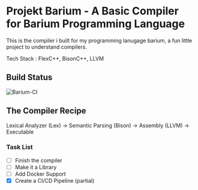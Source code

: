 # Projekt Barium - A Basic Compiler for Barium Programming Language

This is the compiler i built for my programming lanugage barium, a fun little project to understand compilers.

Tech Stack : FlexC++, BisonC++, LLVM

## Build Status

![Barium-CI](https://github.com/satyajitghana/ProjektBarium/workflows/Barium-CI/badge.svg)

## The Compiler Recipe

Lexical Analyzer (Lex) -> Semantic Parsing (Bison) -> Assembly (LLVM) -> Executable


### Task List

- [ ] Finish the compiler
- [ ] Make it a Library
- [ ] Add Docker Support
- [X] Create a CI/CD Pipeline (partial)